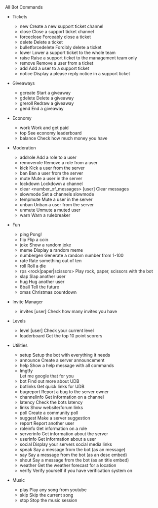 All Bot Commands

- Tickets
   - new Create a new support ticket channel
  - close Close a support ticket channel
  - forceclose Forceably close a ticket
  - delete Delete a ticket
  - bulletforcedelete Forcibly delete a ticket
  - lower Lower a support ticket to the whole team
  - raise Raise a support ticket to the management team only
  - remove <user> Remove a user from a ticket
  - add <user> Add a user to a support ticket
  - notice Display a please reply notice in a support ticket
  
- Giveaways
  - gcreate <time> <winners ammount> <prize> Start a giveaway
  - gdelete <msgID> Delete a giveaway
  - greroll <msgID> Redraw a giveaway
  - gend <msgID> End a giveaway
  
- Economy
  - work <jobTitle> Work and get paid
  - top See economy leaderboard
  - balance Check how much money you have
  
- Moderation
  - addrole <user> <role> Add a role to a user
  - removerole <user> <role> Remove a role from a user
  - kick <user> <reason> Kick a user from the server
  - ban <user> <reason> Ban a user from the server
  - mute <user> <reason> Mute a user in the server
  - lockdown Lockdown a channel
  - clear <number_of_messages> [user] Clear messages
  - slowmode <time> Set a channels slowmode
  - tempmute <user> <time> <reason> Mute a user in the server
  - unban Unban a user from the server
  - unmute <user> Unmute a muted user
  - warn <user> <reason> Warn a rulebreaker
  
- Fun
  - ping Pong!
  - flip Flip a coin
  - joke Show a random joke
  - meme Display a random meme
  - numbergen Generate a random number from 1-100
  - rate <item> Rate something out of ten
  - roll Roll a die
  - rps <rock|paper|scissors> Play rock, paper, scissors with the bot
  - slap <user> Slap another user
  - hug <user> Hug another user
  - 8ball Tell the future
  - xmas Christmas countdown
   
 * Invite Manager
   - invites [user] Check how many invites you have
  
  
 * Levels
   - level [user] Check your current level 
   - leaderboard Get the top 10 point scorers
  
- Utilities
  - setup Setup the bot with everything it needs
  - announce Create a server announcement
  - help Show a help message with all commands
  - lmgtfy <search> Let me google that for you
  - bot Find out more about UDB
  - botlinks Get quick links for UDB
  - bugreport <bug> Report a bug to the server owner
  - channelinfo <channel> Get information on a channel
  - latency Check the bots latency
  - links Show website/forum links
  - poll <topic> Create a community poll
  - suggest <suggestion> Make a server suggestion
  - report <user> <reason> Report another user
  - roleinfo <role> Get information on a role
  - serverinfo Get information about the server
  - userinfo <user> Get information about a user
  - social Display your servers social media links
  - speak Say a message from the bot (as an message)
  - say Say a message from the bot (as an desc embed)
  - shout Say a message from the bot (as an title embed)
  - weather <location> Get the weather forecast for a location
  - verify Verify yourself if you have verification system on
  
- Music
  - play <youtube link> Play any song from youtube
  - skip Skip the current song
  - stop Stop the music session

